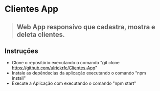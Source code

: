 # Clientes App
> ## Web App responsivo que cadastra, mostra e deleta clientes.
>
## Instruções

- Clone o repositório executando o comando "git clone https://github.com/ulrickrfc/Clientes-App"
- Instale as depêndecias da aplicação executando o comando "npm install"
- Execute a Aplicação com executando o comando "npm start"

